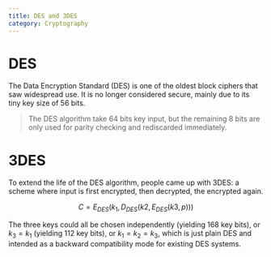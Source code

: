 ```yaml
---
title: DES and 3DES
category: Cryptography
---
```


DES
===

The Data Encryption Standard (DES) is one of the oldest block ciphers that saw widespread use. It is no longer considered secure, mainly due to its tiny key size of 56 bits.

> The DES algorithm take 64 bits key input, but the remaining 8 bits are only used for parity checking and rediscarded immediately.

3DES
===

To extend the life of the DES algorithm, people came up with 3DES: a scheme where input is first encrypted, then decrypted, the encrypted again.

$$C=E_{DES}(k_1,D_{DES}(k2, E_{DES}(k3, p)))$$

The three keys could all be chosen independently (yielding 168 key bits), or $k_3=k_1$ (yielding 112 key bits), or $k_1=k_2=k_3$, which is just plain DES and intended as a backward compatibility mode for existing DES systems.
